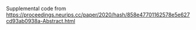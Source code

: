 Supplemental code from https://proceedings.neurips.cc/paper/2020/hash/858e47701162578e5e627cd93ab0938a-Abstract.html
